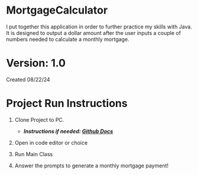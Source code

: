 # MortgageCalculator
I put together this application in order to further practice my skills with Java. It is designed to output a dollar amount after the user inputs a couple of numbers needed to calculate a monthly mortgage.

# Version: 1.0
Created 08/22/24

# Project Run Instructions
1. Clone Project to PC.
   - ***Instructions if needed: [Github Docs](https://docs.github.com/en/repositories/creating-and-managing-repositories/cloning-a-repository)***

2. Open in code editor or choice

3. Run Main Class

4. Answer the prompts to generate a monthly mortgage payment!
